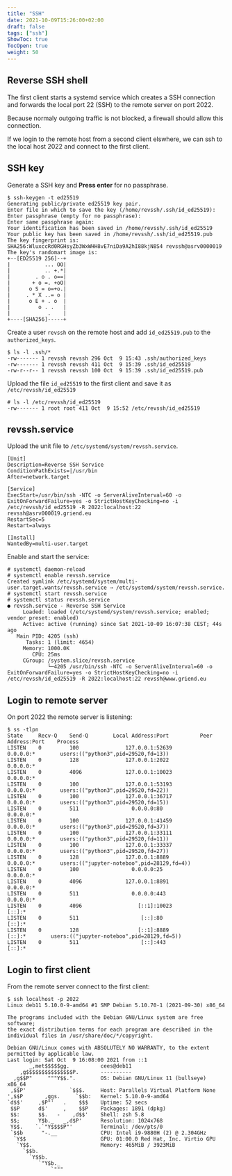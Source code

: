 ```yaml
---
title: "SSH"
date: 2021-10-09T15:26:00+02:00
draft: false
tags: ["ssh"]
ShowToc: true
TocOpen: true
weight: 50
---
```


## Reverse SSH shell

The first client starts a systemd service which creates a SSH connection and forwards the local port 22 (SSH) to the remote server on port 2022.

Because normaly outgoing traffic is not blocked, a firewall should allow this connection.

If we login to the remote host from a second client elswhere, we can ssh to the local host 2022 and connect to the first client.

## SSH key

Generate a SSH key and **Press enter** for no passphrase.


```shell
$ ssh-keygen -t ed25519
Generating public/private ed25519 key pair.
Enter file in which to save the key (/home/revssh/.ssh/id_ed25519):
Enter passphrase (empty for no passphrase):
Enter same passphrase again:
Your identification has been saved in /home/revssh/.ssh/id_ed25519
Your public key has been saved in /home/revssh/.ssh/id_ed25519.pub
The key fingerprint is:
SHA256:WluxccRd0RGHsyZb3WxWHH8vE7niDa9A2hI88kjN8S4 revssh@asrv0000019
The key's randomart image is:
+--[ED25519 256]--+
|           ... OO|
|           .. +.*|
|        . o . o==|
|       + o =. +oO|
|      o S = o=+o.|
|     . * X ..= o |
|      o E + . o  |
|         o . .   |
|            .    |
+----[SHA256]-----+
```

Create a user `revssh` on the remote host and add `id_ed25519.pub`
to the `authorized_keys`.

```shell
$ ls -l .ssh/*
-rw------- 1 revssh revssh 296 Oct  9 15:43 .ssh/authorized_keys
-rw------- 1 revssh revssh 411 Oct  9 15:39 .ssh/id_ed25519
-rw-r--r-- 1 revssh revssh 100 Oct  9 15:39 .ssh/id_ed25519.pub
```

Upload the file `id_ed25519` to the first client and save it as `/etc/revssh/id_ed25519`

```shell
# ls -l /etc/revssh/id_ed25519
-rw------- 1 root root 411 Oct  9 15:52 /etc/revssh/id_ed25519
```


## revssh.service

Upload the unit file to `/etc/systemd/system/revssh.service`.


```systemd
[Unit]
Description=Reverse SSH Service
ConditionPathExists=|/usr/bin
After=network.target

[Service]
ExecStart=/usr/bin/ssh -NTC -o ServerAliveInterval=60 -o ExitOnForwardFailure=yes -o StrictHostKeyChecking=no -i /etc/revssh/id_ed25519 -R 2022:localhost:22 revssh@asrv000019.griend.eu
RestartSec=5
Restart=always

[Install]
WantedBy=multi-user.target
```

Enable and start the service:

```shell
# systemctl daemon-reload
# systemctl enable revssh.service
Created symlink /etc/systemd/system/multi-user.target.wants/revssh.service → /etc/systemd/system/revssh.service.
# systemctl start revssh.service
# systemctl status revssh.service
● revssh.service - Reverse SSH Service
     Loaded: loaded (/etc/systemd/system/revssh.service; enabled; vendor preset: enabled)
     Active: active (running) since Sat 2021-10-09 16:07:38 CEST; 44s ago
   Main PID: 4205 (ssh)
      Tasks: 1 (limit: 4654)
     Memory: 1000.0K
        CPU: 25ms
     CGroup: /system.slice/revssh.service
             └─4205 /usr/bin/ssh -NTC -o ServerAliveInterval=60 -o ExitOnForwardFailure=yes -o StrictHostKeyChecking=no -i /etc/revssh/id_ed25519 -R 2022:localhost:22 revssh@www.griend.eu
```


## Login to remote server

On port 2022 the remote server is listening:

```shell
$ ss -tlpn
State     Recv-Q    Send-Q        Local Address:Port          Peer Address:Port    Process
LISTEN    0         100               127.0.0.1:52639              0.0.0.0:*        users:(("python3",pid=29520,fd=13))
LISTEN    0         128               127.0.0.1:2022               0.0.0.0:*
LISTEN    0         4096              127.0.0.1:10023              0.0.0.0:*
LISTEN    0         100               127.0.0.1:53193              0.0.0.0:*        users:(("python3",pid=29520,fd=22))
LISTEN    0         100               127.0.0.1:36717              0.0.0.0:*        users:(("python3",pid=29520,fd=15))
LISTEN    0         511                 0.0.0.0:80                 0.0.0.0:*
LISTEN    0         100               127.0.0.1:41459              0.0.0.0:*        users:(("python3",pid=29520,fd=37))
LISTEN    0         100               127.0.0.1:33111              0.0.0.0:*        users:(("python3",pid=29520,fd=11))
LISTEN    0         100               127.0.0.1:33337              0.0.0.0:*        users:(("python3",pid=29520,fd=27))
LISTEN    0         128               127.0.0.1:8889               0.0.0.0:*        users:(("jupyter-noteboo",pid=28129,fd=4))
LISTEN    0         100                 0.0.0.0:25                 0.0.0.0:*
LISTEN    0         4096              127.0.0.1:8891               0.0.0.0:*
LISTEN    0         511                 0.0.0.0:443                0.0.0.0:*
LISTEN    0         4096                  [::1]:10023                 [::]:*
LISTEN    0         511                    [::]:80                    [::]:*
LISTEN    0         128                   [::1]:8889                  [::]:*        users:(("jupyter-noteboo",pid=28129,fd=5))
LISTEN    0         511                    [::]:443                   [::]:*
```


## Login to first client

From the remote server connect to the first client:

```shell
$ ssh localhost -p 2022
Linux deb11 5.10.0-9-amd64 #1 SMP Debian 5.10.70-1 (2021-09-30) x86_64

The programs included with the Debian GNU/Linux system are free software;
the exact distribution terms for each program are described in the
individual files in /usr/share/doc/*/copyright.

Debian GNU/Linux comes with ABSOLUTELY NO WARRANTY, to the extent
permitted by applicable law.
Last login: Sat Oct  9 16:08:00 2021 from ::1
       _,met$$$$$gg.          cees@deb11
    ,g$$$$$$$$$$$$$$$P.       ----------
  ,g$$P"     """Y$$.".        OS: Debian GNU/Linux 11 (bullseye) x86_64
 ,$$P'              `$$$.     Host: Parallels Virtual Platform None
',$$P       ,ggs.     `$$b:   Kernel: 5.10.0-9-amd64
`d$$'     ,$P"'   .    $$$    Uptime: 52 secs
 $$P      d$'     ,    $$P    Packages: 1891 (dpkg)
 $$:      $$.   -    ,d$$'    Shell: zsh 5.8
 $$;      Y$b._   _,d$P'      Resolution: 1024x768
 Y$$.    `.`"Y$$$$P"'         Terminal: /dev/pts/0
 `$$b      "-.__              CPU: Intel i9-9880H (2) @ 2.304GHz
  `Y$$                        GPU: 01:00.0 Red Hat, Inc. Virtio GPU
   `Y$$.                      Memory: 465MiB / 3923MiB
     `$$b.
       `Y$$b.
          `"Y$b._
              `"""

```
